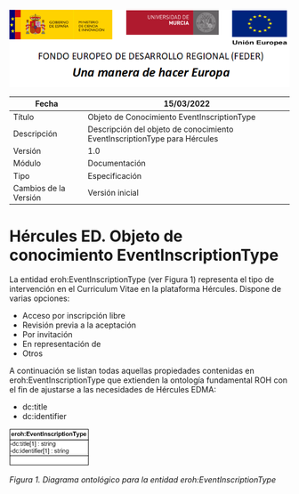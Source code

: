 ![](../../Docs/media/CabeceraDocumentosMD.png)

| Fecha         | 15/03/2022                                                   |
| ------------- | ------------------------------------------------------------ |
|Título|Objeto de Conocimiento EventInscriptionType| 
|Descripción|Descripción del objeto de conocimiento EventInscriptionType para Hércules|
|Versión|1.0|
|Módulo|Documentación|
|Tipo|Especificación|
|Cambios de la Versión|Versión inicial|

# Hércules ED. Objeto de conocimiento EventInscriptionType

La entidad eroh:EventInscriptionType (ver Figura 1) representa el tipo de intervención en el Curriculum Vitae en la plataforma Hércules. Dispone de varias opciones:
- Acceso por inscripción libre
- Revisión previa a la aceptación
- Por invitación
- En representación de 
- Otros

A continuación se listan todas aquellas propiedades contenidas en eroh:EventInscriptionType que extienden la ontología fundamental ROH con el fin de ajustarse a las necesidades de Hércules EDMA:

- dc:title
- dc:identifier

![](../../Docs/media/ObjetosDeConocimiento/EventInscriptionType.png)

*Figura 1. Diagrama ontológico para la entidad eroh:EventInscriptionType*
